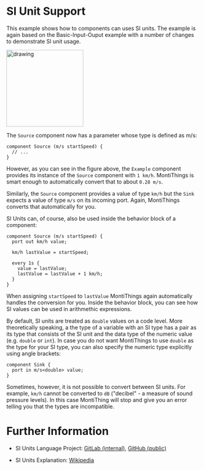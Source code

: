 <!-- (c) https://github.com/MontiCore/monticore -->
# SI Unit Support

This example shows how to components can uses SI units. 
The example is again based on the Basic-Input-Ouput example with a number of 
changes to demonstrate SI unit usage.

<img src="docs/SIUnitsMT.png" alt="drawing" height="200px"/>

The `Source` component now has a parameter whose type is defined as m/s:
```
component Source (m/s startSpeed) {
  // ...
}
```
However, as you can see in the figure above, the `Example` component provides
its instance of the `Source` component with `1 km/h`. 
MontiThings is smart enough to automatically convert that to about `0.28 m/s`. 

Similarly, the `Source` component provides a value of type `km/h` but the 
`Sink` expects a value of type `m/s` on its incoming port. 
Again, MontiThings converts that automatically for you.

SI Units can, of course, also be used inside the behavior block of a component:
```
component Source (m/s startSpeed) {
  port out km/h value;

  km/h lastValue = startSpeed;

  every 1s {
    value = lastValue;
    lastValue = lastValue + 1 km/h;
  }
}
```

When assigning `startSpeed` to `lastValue` MontiThings again automatically 
handles the conversion for you. 
Inside the behavior block, you can see how SI values can be used in arithmethic
expressions.

By default, SI units are treated as `double` values on a code level. 
More theoretically speaking, a the type of a variable with an SI type has a 
pair as its type that consists of the SI unit and the data type of the numeric
value (e.g. `double` or `int`). 
In case you do not want MontiThings to use `double` as the type for your SI 
type, you can also specify the numeric type explicitly using angle brackets:
```
component Sink {
  port in m/s<double> value;
}
```

Sometimes, however, it is not possible to convert between SI units. 
For example, `km/h` cannot be converted to `dB` ("decibel" - a measure of 
sound pressure levels). 
In this case MontiThing will stop and give you an error telling you that the 
types are incompatible.


# Further Information

- SI Units Language Project: 
[GitLab (internal)][si-gitlab], 
[GitHub (public)][si-github]

- SI Units Explanation: [Wikipedia][si-wikipedia] 


[si-gitlab]: https://git.rwth-aachen.de/monticore/languages/siunits
[si-github]: https://github.com/MontiCore/siunits
[si-wikipedia]: https://en.wikipedia.org/wiki/International_System_of_Units

